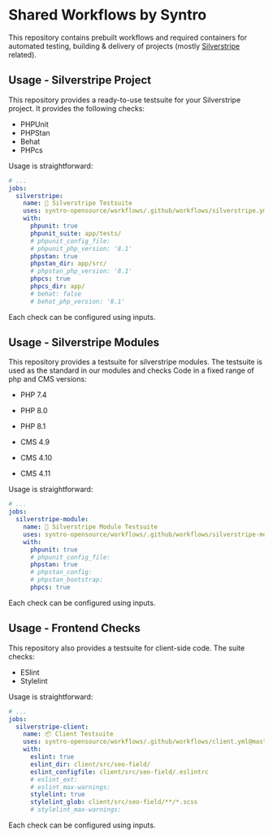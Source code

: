 # Shared Workflows by Syntro

This repository contains prebuilt workflows and required containers for
automated testing, building & delivery of projects (mostly
[Silverstripe](https://silverstripe.org) related).

## Usage - Silverstripe Project

This repository provides a ready-to-use testsuite for your Silverstripe project.
It provides the following checks:

* PHPUnit
* PHPStan
* Behat
* PHPcs

Usage is straightforward:

```yml
# ...
jobs:
  silverstripe:
    name: 🧰 Silverstripe Testsuite
    uses: syntro-opensource/workflows/.github/workflows/silverstripe.yml@master
    with:
      phpunit: true
      phpunit_suite: app/tests/
      # phpunit_config_file:
      # phpunit_php_version: '8.1'
      phpstan: true
      phpstan_dir: app/src/
      # phpstan_php_version: '8.1'
      phpcs: true
      phpcs_dir: app/
      # behat: false
      # behat_php_version: '8.1'
```

Each check can be configured using inputs.

## Usage - Silverstripe Modules

This repository provides a testsuite for silverstripe modules. The testsuite
is used as the standard in our modules and checks Code in a fixed range of
php and CMS versions:

* PHP 7.4
* PHP 8.0
* PHP 8.1

* CMS 4.9
* CMS 4.10
* CMS 4.11

Usage is straightforward:

```yml
# ...
jobs:
  silverstripe-module:
    name: 🧰 Silverstripe Module Testsuite
    uses: syntro-opensource/workflows/.github/workflows/silverstripe-module.yml@master
    with:
      phpunit: true
      # phpunit_config_file:
      phpstan: true
      # phpstan_config:
      # phpstan_bootstrap:
      phpcs: true
```


Each check can be configured using inputs.

## Usage - Frontend Checks

This repository also provides a testsuite for client-side code. The suite checks:

* ESlint
* Stylelint

Usage is straightforward:

```yml
# ...
jobs:
  silverstripe-client:
    name: 📦 Client Testsuite
    uses: syntro-opensource/workflows/.github/workflows/client.yml@master
    with:
      eslint: true
      eslint_dir: client/src/seo-field/
      eslint_configfile: client/src/seo-field/.eslintrc
      # eslint_ext:
      # eslint_max-warnings:
      stylelint: true
      stylelint_glob: client/src/seo-field/**/*.scss
      # stylelint_max-warnings:
```
Each check can be configured using inputs.
